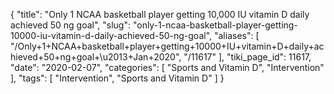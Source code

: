 {
    "title": "Only 1 NCAA basketball player getting 10,000 IU vitamin D daily achieved 50 ng goal",
    "slug": "only-1-ncaa-basketball-player-getting-10000-iu-vitamin-d-daily-achieved-50-ng-goal",
    "aliases": [
        "/Only+1+NCAA+basketball+player+getting+10000+IU+vitamin+D+daily+achieved+50+ng+goal+\u2013+Jan+2020",
        "/11617"
    ],
    "tiki_page_id": 11617,
    "date": "2020-02-07",
    "categories": [
        "Sports and Vitamin D",
        "Intervention"
    ],
    "tags": [
        "Intervention",
        "Sports and Vitamin D"
    ]
}